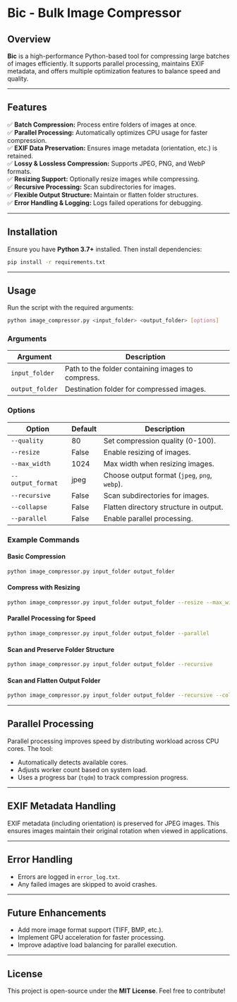 # Bic - Bulk Image Compressor

## Overview

**Bic** is a high-performance Python-based tool for compressing large batches of images efficiently. It supports parallel processing, maintains EXIF metadata, and offers multiple optimization features to balance speed and quality.

---

## Features

✅ **Batch Compression:** Process entire folders of images at once.  
✅ **Parallel Processing:** Automatically optimizes CPU usage for faster compression.  
✅ **EXIF Data Preservation:** Ensures image metadata (orientation, etc.) is retained.  
✅ **Lossy & Lossless Compression:** Supports JPEG, PNG, and WebP formats.  
✅ **Resizing Support:** Optionally resize images while compressing.  
✅ **Recursive Processing:** Scan subdirectories for images.  
✅ **Flexible Output Structure:** Maintain or flatten folder structures.  
✅ **Error Handling & Logging:** Logs failed operations for debugging.  

---

## Installation

Ensure you have **Python 3.7+** installed. Then install dependencies:

```bash
pip install -r requirements.txt
```

---

## Usage

Run the script with the required arguments:

```bash
python image_compressor.py <input_folder> <output_folder> [options]
```

### Arguments

| Argument       | Description |
|---------------|-------------|
| `input_folder` | Path to the folder containing images to compress. |
| `output_folder` | Destination folder for compressed images. |

### Options

| Option | Default | Description |
|--------|---------|-------------|
| `--quality` | 80 | Set compression quality (0-100). |
| `--resize` | False | Enable resizing of images. |
| `--max_width` | 1024 | Max width when resizing images. |
| `--output_format` | jpeg | Choose output format (`jpeg`, `png`, `webp`). |
| `--recursive` | False | Scan subdirectories for images. |
| `--collapse` | False | Flatten directory structure in output. |
| `--parallel` | False | Enable parallel processing. |

### Example Commands

#### Basic Compression
```bash
python image_compressor.py input_folder output_folder
```

#### Compress with Resizing
```bash
python image_compressor.py input_folder output_folder --resize --max_width 800
```

#### Parallel Processing for Speed
```bash
python image_compressor.py input_folder output_folder --parallel
```

#### Scan and Preserve Folder Structure
```bash
python image_compressor.py input_folder output_folder --recursive
```

#### Scan and Flatten Output Folder
```bash
python image_compressor.py input_folder output_folder --recursive --collapse
```

---

## Parallel Processing

Parallel processing improves speed by distributing workload across CPU cores. The tool:
- Automatically detects available cores.
- Adjusts worker count based on system load.
- Uses a progress bar (`tqdm`) to track compression progress.

---

## EXIF Metadata Handling

EXIF metadata (including orientation) is preserved for JPEG images. This ensures images maintain their original rotation when viewed in applications.

---

## Error Handling

- Errors are logged in `error_log.txt`.
- Any failed images are skipped to avoid crashes.

---

## Future Enhancements

- Add more image format support (TIFF, BMP, etc.).
- Implement GPU acceleration for faster processing.
- Improve adaptive load balancing for parallel execution.

---

## License

This project is open-source under the **MIT License**. Feel free to contribute!
